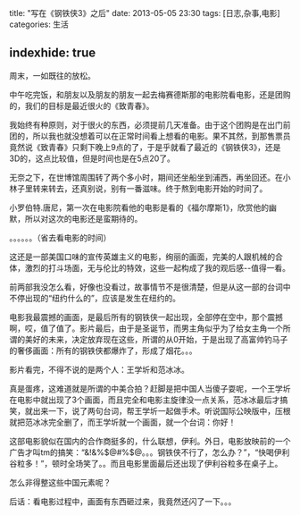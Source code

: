 title:  "写在《钢铁侠3》之后"
date:  2013-05-05 23:30
tags: [日志,杂事,电影]
categories: 生活

indexhide: true
---
  周末，一如既往的放松。

  中午吃完饭，和朋友以及朋友的朋友一起去梅赛德斯那的电影院看电影，还是团购的，我们的目标是最近很火的《致青春》。

  我始终有种原则，对于很火的东西，必须提前几天准备。由于这个团购是在出门前团的，所以我也就没想着可以在正常时间看上想看的电影。果不其然，到那售票员竟然说《致青春》只剩下晚上9点的了，于是乎就看了最近的《钢铁侠3》，还是3D的，这点比较值，但是时间也是在5点20了。

  无奈之下，在世博馆周围转了两个多小时，期间还坐船坐到浦西，再坐回还。在小林子里转来转去，还真别说，别有一番滋味。终于熬到电影开始的时间了。

  小罗伯特.唐尼，第一次在电影院看他的电影是看的《福尔摩斯1》，欣赏他的幽默，所以对这次的电影还是蛮期待的。

  。。。。。。（省去看电影的时间）

  这还是一部美国口味的宣传英雄主义的电影，绚丽的画面，完美的人跟机械的合体，激烈的打斗场面，无与伦比的特效，这些一起构成了我的观后感--值得一看。

  前两部我没怎么看，好像也没看过，故事情节不是很清楚，但是从这一部的台词中不停出现的“纽约什么的”，应该是发生在纽约的。

  电影我最震撼的画面，是最后所有的钢铁侠一起出现，全部停在空中，那个震撼啊，哎，值了值了。影片最后，由于是圣诞节，而男主角似乎为了给女主角一个所谓的美好的未来，决定放弃现在这些，所谓的从0开始，于是出现了高富帅钓马子的奢侈画面：所有的钢铁侠都爆炸了，形成了烟花。。。

  影片看完，不得不说的是两个人：王学圻和范冰冰。

  真是蛋疼，这难道就是所谓的中美合拍？赶脚是把中国人当傻子耍呢，一个王学圻在电影中就出现了3个画面，而且完全和电影主旋律没一点关系，范冰冰最后才搞笑，就出来一下，说了两句台词，帮王学圻一起做手术。听说国际公映版中，压根就把范冰冰完全删了，而王学圻就一个画面，就一个台词：你好！

  这部电影貌似在国内的合作商挺多的，什么联想，伊利。外日，电影放映前的一个广告才叫tm的搞笑：“&!&%$@#%$@。。。钢铁侠不行了，怎么办？”，“快喝伊利谷粒多！”，顿时全场笑了。。而且电影里面最后还出现了伊利谷粒多在桌子上。

  怎么非得整这些中国元素呢？

  后话：看电影过程中，画面有东西砸过来，我竟然还闪了一下。。。